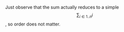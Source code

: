 Just observe that the sum actually reduces to a simple $$\sum_{i \in 1..n} i$$, so order does not matter.
